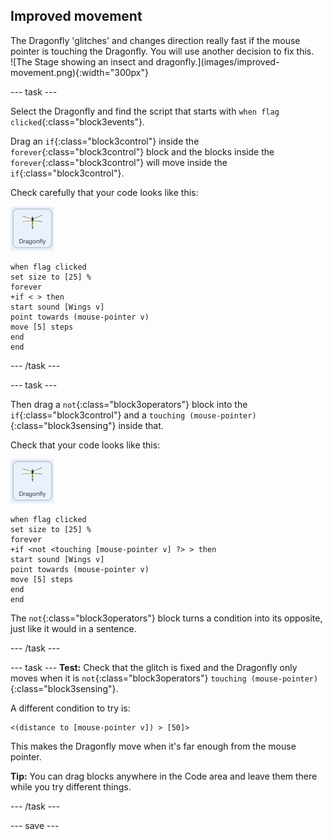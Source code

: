 ## Improved movement

<div style="display: flex; flex-wrap: wrap">
<div style="flex-basis: 200px; flex-grow: 1; margin-right: 15px;">
The Dragonfly 'glitches' and changes direction really fast if the mouse pointer is touching the Dragonfly. You will use another decision to fix this.
</div>
<div>
![The Stage showing an insect and dragonfly.](images/improved-movement.png){:width="300px"}
</div>
</div>

--- task ---

Select the Dragonfly and find the script that starts with `when flag clicked`{:class="block3events"}.

Drag an `if`{:class="block3control"} inside the `forever`{:class="block3control"} block and the blocks inside the `forever`{:class="block3control"} will move inside the `if`{:class="block3control"}.

Check carefully that your code looks like this:

![](images/dragonfly-icon.png)

```blocks3
when flag clicked
set size to [25] %
forever
+if < > then
start sound [Wings v]
point towards (mouse-pointer v)
move [5] steps
end
end
```
--- /task ---

--- task ---

Then drag a `not`{:class="block3operators"} block into the `if`{:class="block3control"} and a `touching (mouse-pointer)`{:class="block3sensing"} inside that.

Check that your code looks like this:

![](images/dragonfly-icon.png)

```blocks3
when flag clicked
set size to [25] %
forever
+if <not <touching [mouse-pointer v] ?> > then
start sound [Wings v]
point towards (mouse-pointer v)
move [5] steps
end
end
```

The `not`{:class="block3operators"} block turns a condition into its opposite, just like it would in a sentence. 

--- /task ---

--- task ---
**Test:** Check that the glitch is fixed and the Dragonfly only moves when it is `not`{:class="block3operators"} `touching (mouse-pointer)`{:class="block3sensing"}.

A different condition to try is:

```blocks3
<(distance to [mouse-pointer v]) > [50]>
```

This makes the Dragonfly move when it's far enough from the mouse pointer. 

**Tip:** You can drag blocks anywhere in the Code area and leave them there while you try different things. 

--- /task ---

--- save ---